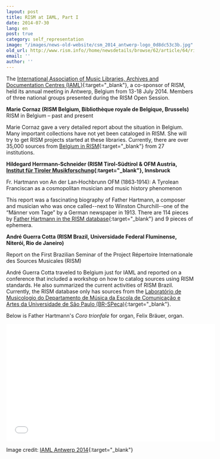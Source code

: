 ```yaml
---
layout: post
title: RISM at IAML, Part I
date: 2014-07-30
lang: en
post: true
category: self_representation
image: "/images/news-old-website/csm_2014_antwerp-logo_0d8dc53c3b.jpg"
old_url: http://www.rism.info//home/newsdetails/browse/62/article/64/rism-at-iaml-part-i.html
email: ''
author: ''
---
```



The [International Association of Music Libraries, Archives and Documentation Centres (IAML)](http://www.iaml.info/){:target="_blank"}, a co-sponsor of RISM, held its annual meeting in Antwerp, Belgium from 13-18 July 2014. Members of three national groups presented during the RISM Open Session.

**Marie Cornaz (RISM Belgium, Bibliothèque royale de Belgique, Brussels)**
RISM in Belgium – past and present

Marie Cornaz gave a very detailed report about the situation in Belgium. Many important collections have not yet been cataloged in RISM. She will try to get RISM projects started at these libraries. Currently, there are over 35,000 sources from [Belgium in RISM](https://opac.rism.info/search?View=rism&siglum=B-*){:target="_blank"} from 27 institutions.

**Hildegard Herrmann‐Schneider (RISM Tirol‐Südtirol & OFM Austria, [Institut für Tiroler Musikforschung](http://www.musikland-tirol.at/index.php){:target="_blank"}, Innsbruck**

Fr. Hartmann von An der Lan‐Hochbrunn OFM (1863‐1914): A Tyrolean Franciscan as a cosmopolitan musician and music history phenomenon

This report was a fascinating biography of Father Hartmann, a composer and musician who was once called--next to Winston Churchill--one of the “Männer vom Tage” by a German newspaper in 1913. There are 114 pieces by [Father Hartmann in the RISM database](https://opac.rism.info/search?View=rism&author=Hartmann+von+An){:target="_blank"} and 9 pieces of ephemera.





**André Guerra Cotta (RISM Brazil, Universidade Federal Fluminense, Niterói, Rio de Janeiro)**

Report on the First Brazilian Seminar of the Project Répertoire Internationale des Sources Musicales (RISM)

André Guerra Cotta traveled to Belgium just for IAML and reported on a conference that included a workshop on how to catalog sources using RISM standards. He also summarized the current activities of RISM Brazil. Currently, the RISM database only has sources from the [Laboratório de Musicologio do Departamento de Música da Escola de Comunicação e Artes da Universidade de São Paulo (BR-SPeca)](https://opac.rism.info/search?View=rism&siglum=BR-SPeca){:target="_blank"}.

Below is Father Hartmann's _Coro trionfale_ for organ, Felix Bräuer, organ.

<iframe width="560" height="315" src="//www.youtube.com/embed/WAFreDYxAUw" frameborder="0" allowfullscreen></iframe>



Image credit: [IAML Antwerp 2014](http://www.libraryconservatoryantwerp.be/iaml2014/index.php){:target="_blank"}